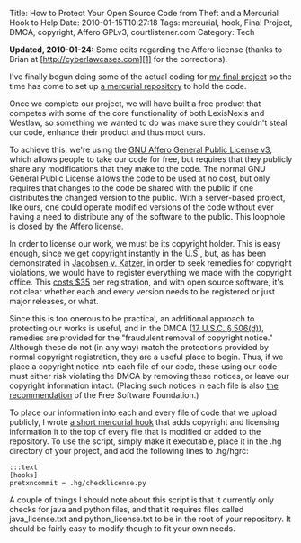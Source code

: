 Title: How to Protect Your Open Source Code from Theft and a Mercurial Hook to Help
Date: 2010-01-15T10:27:18
Tags: mercurial, hook, Final Project, DMCA, copyright, Affero GPLv3, courtlistener.com
Category: Tech


**Updated, 2010-01-24:** Some edits regarding the Affero license (thanks to
Brian at [http://cyberlawcases.com][1] for the corrections).

I've finally begun doing some of the actual coding for [my final 
project][2] so the time has come to set up [a mercurial repository][3] to 
hold the code.

Once we complete our project, we will have built a free product that 
competes with some of the core functionality of both LexisNexis and 
Westlaw, so something we wanted to do was make sure they couldn't steal our
code, enhance their product and thus moot ours.

To achieve this, we're using the [GNU Affero General Public License 
v3][4], which allows people to take our code for free, but requires that they 
publicly share any modifications that they make to the code. The normal GNU 
General Public License allows the code to be used at no cost, 
but only requires that changes to the code be shared with the public if one
distributes the changed version to the public. With a server-based 
project, like ours, one could operate modified versions of the code 
without ever having a need to distribute any of the software to the public. 
This loophole is closed by the Affero license.

In order to license our work, we must be its copyright holder. This is easy
enough, since we get copyright instantly in the U.S., but, 
as has been demonstrated in [Jacobsen v. Katzer][5], in order to seek remedies 
for copyright violations, we would have to register everything we made with 
the copyright office. This [costs $35][6] per registration, 
and with open source software, it's not clear whether each and every 
version needs to be registered or just major releases, or what. 

Since this is too onerous to be practical, an additional approach to 
protecting our works is useful, and in the DMCA ([17 U.S.C. § 506(d)][8]), 
remedies are provided for the "fraudulent removal of copyright notice." 
Although these do not (in any way) match the protections provided by normal
copyright registration, they are a useful place to begin. Thus, 
if we place a copyright notice into each file of our code, 
those using our code must either risk violating the DMCA by removing these
notices, or leave our copyright information intact. (Placing such notices
in each file is also [the recommendation][7] of the Free Software 
Foundation.)

To place our information into each and every file of code that we upload 
publicly, I wrote [a short mercurial hook][hook] that  adds copyright and 
licensing information it to the top of every file that is modified or added 
to the repository. To use the script, simply make it executable, 
place it in the .hg directory of your project, and add the following lines
to .hg/hgrc:

    :::text
    [hooks]
    pretxncommit = .hg/checklicense.py

A couple of things I should note about this script is that it currently 
only checks for java and python files, and that it requires files called 
java_license.txt and python_license.txt to be in the root of your 
repository. It should be fairly easy to modify though to fit your own needs.

[1]: http://cyberlawcases.com/
[2]: http://www.ischool.berkeley.edu/programs/masters/projects/2010/judicialnlp
[3]: http://bitbucket.org/mlissner/legal-current-awareness/
[4]: http://www.gnu.org/licenses/agpl.html
[5]: http://en.wikipedia.org/wiki/Jacobsen_v._Katzer
[6]: http://www.copyright.gov/docs/fees.html
[7]: http://www.fsf.org/licensing/licenses/gpl-howto.html
[8]: http://www.copyright.gov/title17/92chap5.html#506
[hook]: {filename}/archive/checklicense.py
